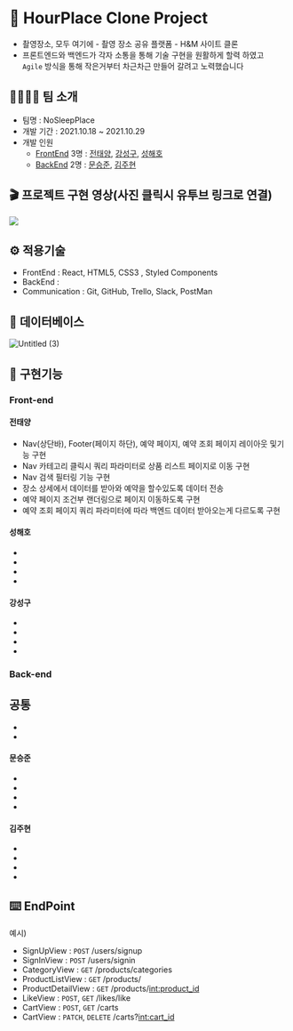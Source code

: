 # 🌅 HourPlace Clone Project
- 촬영장소, 모두 여기에 - 촬영 장소 공유 플랫폼 - H&M 사이트 클론
- 프론트엔드와 백엔드가 각자 소통을 통해 기술 구현을 원활하게 할력 하였고
  ` Agile` 방식을 통해 작은거부터 차근차근 만들어 갈려고 노력했습니다


## 👩‍👩‍👧‍👦 팀 소개
- 팀명 : NoSleepPlace 
- 개발 기간 : 2021.10.18 ~ 2021.10.29
- 개발 인원
  - [FrontEnd](https://github.com/wecode-bootcamp-korea/25-2nd-NoSleepPlace-frontend) 3명 : [전태양](https://github.com/xodid157), [강성구](), [성해호]()
  - [BackEnd](https://github.com/wecode-bootcamp-korea/25-2nd-NoSleepPlace-backend) 2명 : [문승준](), [김주현]()

## 🎬 프로젝트 구현 영상(사진 클릭시 유투브 링크로 연결)
[![](https://user-images.githubusercontent.com/80348575/139586650-9d5195e7-0c74-45a2-bcff-aa2797f9894f.gif)](https://www.youtube.com/watch?v=gMjL4kwj8cE)


## ⚙️ 적용기술
- FrontEnd : React, HTML5, CSS3 , Styled Components
- BackEnd : 
- Communication : Git, GitHub, Trello, Slack, PostMan

## 💾 데이터베이스 
![Untitled (3)](https://user-images.githubusercontent.com/80348575/139586819-15c5be8b-5b56-4f4c-b21f-7e6ffe7a4fb6.png)


## 📒 구현기능

### Front-end

#### 전태양
- Nav(상단바), Footer(페이지 하단), 예약 페이지, 예약 조회 페이지 레이아웃 및기능 구현
- Nav 카테고리 클릭시 쿼리 파라미터로 상품 리스트 페이지로 이동 구현
- Nav 검색 필터링 기능 구현
- 장소 상세에서 데이터를 받아와 예약을 할수있도록 데이터 전송
- 예약 페이지 조건부 랜더링으로 페이지 이동하도록 구현
- 예약 조회 페이지 쿼리 파라미터에 따라 백엔드 데이터 받아오는게 다르도록 구현

#### 성해호
- 
- 
- 
- 

#### 강성구
- 
- 
- 
- 

### Back-end

## 공통
- 
- 

#### 문승준
- 
- 
- 
- 

#### 김주현
- 
- 
- 
- 


## ⌨️ EndPoint
예시)
- SignUpView : `POST` /users/signup
- SignInView : `POST` /users/signin
- CategoryView : `GET` /products/categories
- ProductListView : `GET` /products/
- ProductDetailView : `GET` /products/<int:product_id>
- LikeView : `POST`, `GET` /likes/like
- CartView : `POST`, `GET` /carts
- CartView : `PATCH`, `DELETE` /carts?<int:cart_id>

